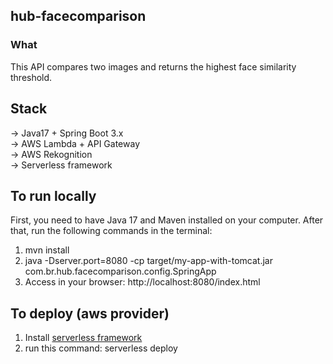 ## hub-facecomparison

### What
This API compares two images and returns the highest face similarity threshold.

## Stack
-> Java17 + Spring Boot 3.x<br />
-> AWS Lambda + API Gateway<br />
-> AWS Rekognition<br />
-> Serverless framework<br />

## To run locally
First, you need to have Java 17 and Maven installed on your computer. After that, run the following commands in the terminal:
1. mvn install
2. java -Dserver.port=8080 -cp target/my-app-with-tomcat.jar com.br.hub.facecomparison.config.SpringApp
3. Access in your browser: http://localhost:8080/index.html

## To deploy (aws provider)
1. Install [serverless framework](https://www.serverless.com/)
2. run this command: serverless deploy
